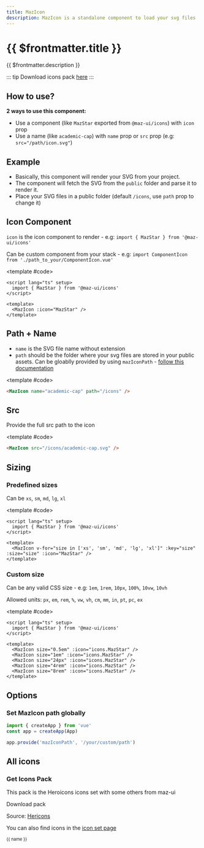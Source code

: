 ```yaml
---
title: MazIcon
description: MazIcon is a standalone component to load your svg files
---
```


# {{ $frontmatter.title }}

{{ $frontmatter.description }}

::: tip
  Download icons pack [here](#get-icons-pack)
:::

## How to use?

**2 ways to use this component:**

- Use a component (like `MazStar` exported from `@maz-ui/icons`) with `icon` prop
- Use a name (like `academic-cap`) with `name` prop or `src` prop (e.g: `src="/path/icon.svg"`)

## Example

- Basically, this component will render your SVG from your project.
- The component will fetch the SVG from the `public` folder and parse it to render it.
- Place your SVG files in a public folder (default `/icons`, use `path` prop to change it)

## Icon Component

`icon` is the icon component to render - e.g: `import { MazStar } from '@maz-ui/icons'`

Can be custom component from your stack - e.g: `import ComponentIcon from './path_to_your/ComponentIcon.vue'`

<ComponentDemo>

  <MazIcon :icon="icons.MazStar" />

  <template #code>

```vue
<script lang="ts" setup>
  import { MazStar } from '@maz-ui/icons'
</script>

<template>
  <MazIcon :icon="MazStar" />
</template>
```

  </template>
</ComponentDemo>

## Path + Name

- `name` is the SVG file name without extension
- `path` should be the folder where your svg files are stored in your public assets. Can be gloablly provided by using `mazIconPath` - [follow this documentation](#options)

<ComponentDemo>

  <MazIcon name="academic-cap" path="/icons" />

  <template #code>

```html
<MazIcon name="academic-cap" path="/icons" />
```

  </template>
</ComponentDemo>

## Src

Provide the full src path to the icon

<ComponentDemo>

  <MazIcon src="/icons/academic-cap.svg" />

  <template #code>

```html
<MazIcon src="/icons/academic-cap.svg" />
```

  </template>
</ComponentDemo>

## Sizing

### Predefined sizes

Can be `xs`, `sm`, `md`, `lg`, `xl`

<ComponentDemo>
  <div class="maz-flex maz-gap-2 maz-flex-wrap maz-items-center">
    <MazIcon v-for="size in ['xs', 'sm', 'md', 'lg', 'xl']" :key="size" :size="size" :icon="icons.MazStar" />
  </div>

  <template #code>

```vue
<script lang="ts" setup>
  import { MazStar } from '@maz-ui/icons'
</script>

<template>
  <MazIcon v-for="size in ['xs', 'sm', 'md', 'lg', 'xl']" :key="size" :size="size" :icon="MazStar" />
</template>
```

  </template>
</ComponentDemo>

### Custom size

Can be any valid CSS size - e.g: `1em`, `1rem`, `10px`, `100%`, `10vw`, `10vh`

Allowed units: `px`, `em`, `rem`, `%`, `vw`, `vh`, `cm`, `mm`, `in`, `pt`, `pc`, `ex`

<ComponentDemo>
  <div class="maz-flex maz-gap-2 maz-flex-wrap maz-items-center">
    <MazIcon size="0.5em" :icon="icons.MazStar" />
    <MazIcon size="1em" :icon="icons.MazStar" />
    <MazIcon size="24px" :icon="icons.MazStar" />
    <MazIcon size="4rem" :icon="icons.MazStar" />
    <MazIcon size="8rem" :icon="icons.MazStar" />
  </div>

  <template #code>

```vue
<script lang="ts" setup>
  import { MazStar } from '@maz-ui/icons'
</script>

<template>
  <MazIcon size="0.5em" :icon="icons.MazStar" />
  <MazIcon size="1em" :icon="icons.MazStar" />
  <MazIcon size="24px" :icon="icons.MazStar" />
  <MazIcon size="4rem" :icon="icons.MazStar" />
  <MazIcon size="8rem" :icon="icons.MazStar" />
</template>
```

  </template>
</ComponentDemo>

## Options

### Set MazIcon path globally

```typescript
import { createApp } from 'vue'
const app = createApp(App)

app.provide('mazIconPath', '/your/custom/path')
```

## All icons

### Get Icons Pack

This pack is the Heroicons icons set with some others from maz-ui

<MazBtn download href="/icons/_icons.zip" right-icon="arrow-down-tray">
  Download pack
</MazBtn>

Source: [Hericons](https://heroicons.com/)

You can also find icons in the [icon set page](./../guide/icon-set.md)

<div class="flex items-start flex-wrap gap-05">
  <div v-for="({ component, name }, i) in iconsList" :key="i" class="flex flex-col flex-center maz-p-2 maz-rounded maz-border">
    <MazIcon :icon="component" size="lg" />
    <span style="font-size: 11px;">
      {{ name }}
    </span>
  </div>
</div>

<script setup lang="ts">
  import * as icons from '@maz-ui/icons'

  const iconsList = Object.entries(icons).map(([key, value]) => ({
    name: key,
    component: value,
  }))
</script>

<!--@include: ./../../.vitepress/generated-docs/maz-icon.doc.md-->
